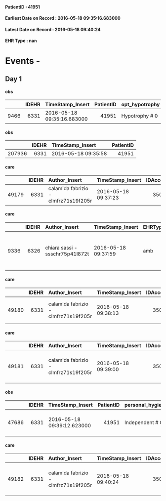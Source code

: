 
#### PatientID : 41951
#### Earliest Date on Record : 2016-05-18 09:35:16.683000
#### Latest Date on Record : 2016-05-18 09:40:24
#### EHR Type : nan

# Events - 

## Day 1

#### obs
|      |   IDEHR | TimeStamp_Insert           |   PatientID | opt_hypotrophy   | chk_eloquence     | asthenia     | dyspnoea   | body_temp    | agitation_behavior_freq   | cognitive_state   |
|-----:|--------:|:---------------------------|------------:|:-----------------|:------------------|:-------------|:-----------|:-------------|:--------------------------|:------------------|
| 9466 |    6331 | 2016-05-18 09:35:16.683000 |       41951 | Hypotrophy # 0   | fluent speech # 0 | Moderate # 2 | No # 0     | Apyrexia # 0 | quiet # 0                 | Polished # 2      |

#### obs
|        |   IDEHR | TimeStamp_Insert    |   PatientID |
|-------:|--------:|:--------------------|------------:|
| 207936 |    6331 | 2016-05-18 09:35:58 |       41951 |

#### care
|       |   IDEHR | Author_Insert                        | TimeStamp_Insert    |   IDAccess | EHRType   |   PatientID |   IDTERAPIE_OUTPAT_VIDAS | ds_altro_farmaco   | ds_dose   | opt_via_di_somm   | ds_ora     | dt_data_inizio      |   opt_pregressa |   opt_somm_terapia |   opt_estemporanea |   opt_termina |   opt_somm_in_pompa | opt_farmaco                  |
|------:|--------:|:-------------------------------------|:--------------------|-----------:|:----------|------------:|-------------------------:|:-------------------|:----------|:------------------|:-----------|:--------------------|----------------:|-------------------:|-------------------:|--------------:|--------------------:|:-----------------------------|
| 49179 |    6331 | calamida fabrizio - clmfrz71s19f205r | 2016-05-18 09:37:23 |      35097 | amb       |       41951 |                    26782 | pritorplus cp      | 1 cp      | oral # 0 = 0      | 08 # 8 = 0 | 2016-05-18 00:00:00 |               1 |                  0 |                  0 |             0 |                   0 | other (see notes) # 2004 = 0 |

#### care
|      |   IDEHR | Author_Insert                   | TimeStamp_Insert    | EHRType   |   PatientID |   IDGESTIONE_AUSILI |   opt_annulla_consegna | dt_Ric_consegna     | opt_ausilio                            |
|-----:|--------:|:--------------------------------|:--------------------|:----------|------------:|--------------------:|-----------------------:|:--------------------|:---------------------------------------|
| 9336 |    6326 | chiara sassi - ssschr75p41l872t | 2016-05-18 09:37:59 | amb       |       41951 |                9229 |                      0 | 2016-05-18 00:00:00 | rollator from outside with brakes # 13 |

#### care
|       |   IDEHR | Author_Insert                        | TimeStamp_Insert    |   IDAccess | EHRType   |   PatientID |   IDTERAPIE_OUTPAT_VIDAS | ds_dose   | opt_via_di_somm   | ds_ora     | dt_data_inizio      |   opt_pregressa |   opt_somm_terapia |   opt_estemporanea |   opt_termina |   opt_somm_in_pompa | opt_farmaco                            |
|------:|--------:|:-------------------------------------|:--------------------|-----------:|:----------|------------:|-------------------------:|:----------|:------------------|:-----------|:--------------------|----------------:|-------------------:|-------------------:|--------------:|--------------------:|:---------------------------------------|
| 49180 |    6331 | calamida fabrizio - clmfrz71s19f205r | 2016-05-18 09:38:13 |      35097 | amb       |       41951 |                    26783 | 4000 ui   | oral # 0 = 0      | 08 # 8 = 0 | 2016-05-18 00:00:00 |               1 |                  0 |                  0 |             0 |                   0 | lovenox® (clexane 4,000 iu) # 1134 = 0 |

#### care
|       |   IDEHR | Author_Insert                        | TimeStamp_Insert    |   IDAccess | EHRType   |   PatientID |   IDTERAPIE_OUTPAT_VIDAS | ds_dose     | opt_via_di_somm   | ds_ora     | dt_data_inizio      |   opt_pregressa |   opt_somm_terapia |   opt_estemporanea |   opt_termina |   opt_somm_in_pompa | opt_farmaco                                        |
|------:|--------:|:-------------------------------------|:--------------------|-----------:|:----------|------------:|-------------------------:|:------------|:------------------|:-----------|:--------------------|----------------:|-------------------:|-------------------:|--------------:|--------------------:|:---------------------------------------------------|
| 49181 |    6331 | calamida fabrizio - clmfrz71s19f205r | 2016-05-18 09:39:00 |      35097 | amb       |       41951 |                    26784 | 25 mg, 1 cp | oral # 0 = 0      | 08 # 8 = 0 | 2016-05-18 00:00:00 |               0 |                  0 |                  0 |             0 |                   0 | prednisone (25 mg tablets deltacortene) # 1449 = 0 |

#### obs
|       |   IDEHR | TimeStamp_Insert           |   PatientID | personal_hygiene   | urine_elimination   | mobility        | speech            | active_diuresis     | asthenia   | motor_performance                                            | diet     | cognitive_state   | feces_elimination   | consumption_help   |
|------:|--------:|:---------------------------|------------:|:-------------------|:--------------------|:----------------|:------------------|:--------------------|:-----------|:-------------------------------------------------------------|:---------|:------------------|:--------------------|:-------------------|
| 47686 |    6331 | 2016-05-18 09:39:12.623000 |       41951 | Independent # 0    | Independent # 0     | Independent # 0 | fluent speech # 0 | active diuresis # 0 | light # 0  | 70% - Patient unable to work, take care of himself pu√≤ # 07 | Free # 0 | Polished # 2      | Independent # 0     | Independent # 0    |

#### care
|       |   IDEHR | Author_Insert                        | TimeStamp_Insert    |   IDAccess | EHRType   |   PatientID |   IDTERAPIE_OUTPAT_VIDAS | ds_dose   | opt_via_di_somm   | ds_ora           | dt_data_inizio      |   opt_pregressa |   opt_somm_terapia |   opt_estemporanea |   opt_termina |   opt_somm_in_pompa | opt_farmaco                                            | Note_al_bisogno                                        |
|------:|--------:|:-------------------------------------|:--------------------|-----------:|:----------|------------:|-------------------------:|:----------|:------------------|:-----------------|:--------------------|----------------:|-------------------:|-------------------:|--------------:|--------------------:|:-------------------------------------------------------|:-------------------------------------------------------|
| 49182 |    6331 | calamida fabrizio - clmfrz71s19f205r | 2016-05-18 09:40:24 |      35097 | amb       |       41951 |                    26785 | 1000 mg   | oral # 0 = 0      | at need # 24 = 0 | 2016-05-18 00:00:00 |               0 |                  0 |                  0 |             0 |                   0 | acetaminophen (paracetamol 1000 mg tablets) # 1719 = 0 | if pain, up to 4 times / day. passing at least 4 hours |


